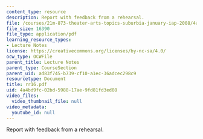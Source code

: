 ```yaml
---
content_type: resource
description: Report with feedback from a rehearsal.
file: /courses/21m-873-theater-arts-topics-suburbia-january-iap-2008/4a4bd9fc02bd598817ae9fd81fd3ed08_rr16.pdf
file_size: 16390
file_type: application/pdf
learning_resource_types:
- Lecture Notes
license: https://creativecommons.org/licenses/by-nc-sa/4.0/
ocw_type: OCWFile
parent_title: Lecture Notes
parent_type: CourseSection
parent_uid: ad83f745-b739-cf10-a1ec-36adcec298c9
resourcetype: Document
title: rr16.pdf
uid: 4a4bd9fc-02bd-5988-17ae-9fd81fd3ed08
video_files:
  video_thumbnail_file: null
video_metadata:
  youtube_id: null
---
```

Report with feedback from a rehearsal.